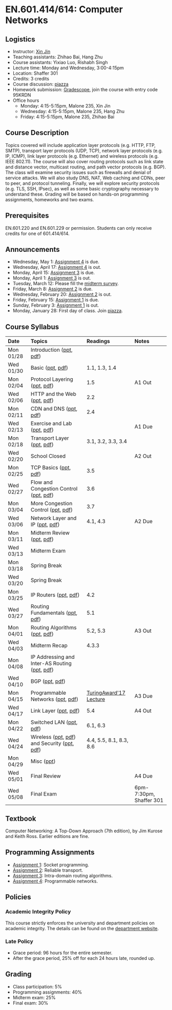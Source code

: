 # EN.601.414/614: Computer Networks

## Logistics

- Instructor: [Xin Jin](http://www.cs.jhu.edu/~xinjin/)
- Teaching assistants: Zhihao Bai, Hang Zhu
- Course assistants: Yixiao Luo, Rishabh Singh
- Lecture time: Monday and Wednesday, 3:00-4:15pm
- Location: Shaffer 301
- Credits: 3 credits
- Course discussion: [piazza](https://piazza.com/jhu/spring2019/en601414614)
- Homework submission: [Gradescope](https://www.gradescope.com/), join the course with entry code 95KRDN
- Office hours
  - Monday: 4:15-5:15pm, Malone 235, Xin Jin
  - Wednesday: 4:15-5:15pm, Malone 235, Hang Zhu
  - Friday: 4:15-5:15pm, Malone 235, Zhihao Bai

## Course Description

Topics covered will include application layer protocols (e.g. HTTP, FTP, SMTP), transport layer protocols (UDP, TCP), network layer protocols (e.g. IP, ICMP), link layer protocols (e.g. Ethernet) and wireless protocols (e.g. IEEE 802.11). The course will also cover routing protocols such as link state and distance vector, multicast routing, and path vector protocols (e.g. BGP). The class will examine security issues such as firewalls and denial of service attacks. We will also study DNS, NAT, Web caching and CDNs, peer to peer, and protocol tunneling. Finally, we will explore security protocols (e.g. TLS, SSH, IPsec), as well as some basic cryptography necessary to understand these. Grading will be based on hands-on programming assignments, homeworks and two exams.

## Prerequisites

EN.601.220 and EN.601.229 or permission. Students can only receive credits for one of 601.414/614.

## Announcements

- Wednesday, May 1: [Assignment 4](https://github.com/xinjin/course-net-assignment/tree/master/assignment4) is due.
- Wednesday, April 17: [Assignment 4](https://github.com/xinjin/course-net-assignment/tree/master/assignment4) is out.
- Monday, April 15: [Assignment 3](https://github.com/xinjin/course-net-assignment/tree/master/assignment3) is due.
- Monday, April 1: [Assignment 3](https://github.com/xinjin/course-net-assignment/tree/master/assignment3) is out.
- Tuesday, March 12: Please fill the [midterm survey](https://goo.gl/forms/zLQX7SYm7BzK0hGC3).
- Friday, March 8: [Assignment 2](https://github.com/xinjin/course-net-assignment/tree/master/assignment2) is due.
- Wednesday, February 20: [Assignment 2](https://github.com/xinjin/course-net-assignment/tree/master/assignment2) is out.
- Friday, February 15: [Assignment 1](https://github.com/xinjin/course-net-assignment/tree/master/assignment1) is due.
- Sunday, February 3: [Assignment 1](https://github.com/xinjin/course-net-assignment/tree/master/assignment1) is out.
- Monday, January 28: First day of class. Join [piazza](https://piazza.com/jhu/spring2019/en601414614).

## Course Syllabus

| Date    | Topics  | Readings | Notes   |
| :------ | :------ | :------  | :------ |
| Mon 01/28 | Introduction ([ppt](slides/lec01_introduction.pptx), [pdf](slides/lec01_introduction.pdf)) | | |
| Wed 01/30 | Basic ([ppt](slides/lec02_basic.pptx), [pdf](slides/lec02_basic.pdf)) | 1.1, 1.3, 1.4 | |
| Mon 02/04 | Protocol Layering ([ppt](slides/lec03_layering.pptx), [pdf](slides/lec03_layering.pdf)) | 1.5 | A1 Out |
| Wed 02/06 | HTTP and the Web ([ppt](slides/lec04_web.pptx), [pdf](slides/lec04_web.pdf)) | 2.2 | |
| Mon 02/11 | CDN and DNS ([ppt](slides/lec05_cdn.pptx), [pdf](slides/lec05_cdn.pdf)) | 2.4 | |
| Wed 02/13 | Exercise and Lab ([ppt](slides/lab01.pptx), [pdf](slides/lab01.pdf)) | | A1 Due |
| Mon 02/18 | Transport Layer ([ppt](slides/lec06_transport.pptx), [pdf](slides/lec06_transport.pdf)) | 3.1, 3.2, 3.3, 3.4 | |
| Wed 02/20 | School Closed | | A2 Out |
| Mon 02/25 | TCP Basics ([ppt](slides/lec07_tcp.pptx), [pdf](slides/lec07_tcp.pdf)) | 3.5 | |
| Wed 02/27 | Flow and Congestion Control ([ppt](slides/lec08_flow_congestion.pptx), [pdf](slides/lec08_flow_congestion.pdf)) | 3.6 | |
| Mon 03/04 | More Congestion Control ([ppt](slides/lec09_congestion.pptx), [pdf](slides/lec09_congestion.pdf)) | 3.7 | |
| Wed 03/06 | Network Layer and IP ([ppt](slides/lec10_ip.pptx), [pdf](slides/lec10_ip.pdf)) | 4.1, 4.3 | A2 Due |
| Mon 03/11 | Midterm Review ([ppt](slides/Midterm_review.pptx), [pdf](slides/Midterm_review.pdf)) | | |
| Wed 03/13 | Midterm Exam | | |
| Mon 03/18 | Spring Break | | |
| Wed 03/20 | Spring Break | | |
| Mon 03/25 | IP Routers ([ppt](slides/lec11_ip_router.pptx), [pdf](slides/lec11_ip_router.pdf))| 4.2 | |
| Wed 03/27 | Routing Fundamentals ([ppt](slides/lec12_routing.pptx), [pdf](slides/lec12_routing.pdf)) | 5.1 | |
| Mon 04/01 | Routing Algorithms ([ppt](slides/lec13_routing_algorithms.pptx), [pdf](slides/lec13_routing_algorithms.pdf)) | 5.2, 5.3 | A3 Out |
| Wed 04/03 | Midterm Recap | 4.3.3 | |
| Mon 04/08 | IP Addressing and Inter-AS Routing ([ppt](slides/lec14_interdomain.pptx), [pdf](slides/lec14_interdomain.pdf)) | | |
| Wed 04/10 | BGP ([ppt](slides/lec15_bgp.pptx), [pdf](slides/lec15_bgp.pdf)) | | |
| Mon 04/15 | Programmable Networks ([ppt](slides/lec16_programmable.pptx), [pdf](slides/lec16_programmable.pdf)) | [TuringAward'17 Lecture](https://www.youtube.com/watch?v=3LVeEjsn8Ts) | A3 Due |
| Wed 04/17 | Link Layer ([ppt](slides/lec17_link.pptx), [pdf](slides/lec17_link.pdf)) | 5.4 | A4 Out |
| Mon 04/22 | Switched LAN ([ppt](slides/lec18_LAN.pptx), [pdf](slides/lec18_LAN.pdf)) | 6.1, 6.3| |
| Wed 04/24 | Wireless ([ppt](slides/lec19_wireless.pptx), [pdf](slides/lec19_wireless.pdf)) and Security ([ppt](slides/lec20_security.pptx), [pdf](slides/lec20_security.pdf)) | 4.4, 5.5, 8.1, 8.3, 8.6 | |
| Mon 04/29 | Misc ([ppt](slides/lec21_misc.pptx)) | | |
| Wed 05/01 | Final Review | | A4 Due |
| Wed 05/08 | Final Exam | | 6pm-7:30pm, Shaffer 301 |

## Textbook

Computer Networking: A Top-Down Approach (7th edition), by Jim Kurose and Keith Ross. Earlier editions are fine.

## Programming Assignments

- [Assignment 1](https://github.com/xinjin/course-net-assignment/tree/master/assignment1): Socket programming.
- [Assignment 2](https://github.com/xinjin/course-net-assignment/tree/master/assignment2): Reliable transport.
- [Assignment 3](https://github.com/xinjin/course-net-assignment/tree/master/assignment3): Intra-domain routing algorithms.
- [Assignment 4](https://github.com/xinjin/course-net-assignment/tree/master/assignment4): Programmable networks.


## Policies

### Academic Integrity Policy

This course strictly enforces the university and department policies on academic integrity. The details can be found on the [department website](https://www.cs.jhu.edu/academic-integrity-code/).

### Late Policy

- Grace period: 96 hours for the entire semester.
- After the grace period, 25% off for each 24 hours late, rounded up.

## Grading

- Class participation: 5%
- Programming assignments: 40%
- Midterm exam: 25%
- Final exam: 30%
